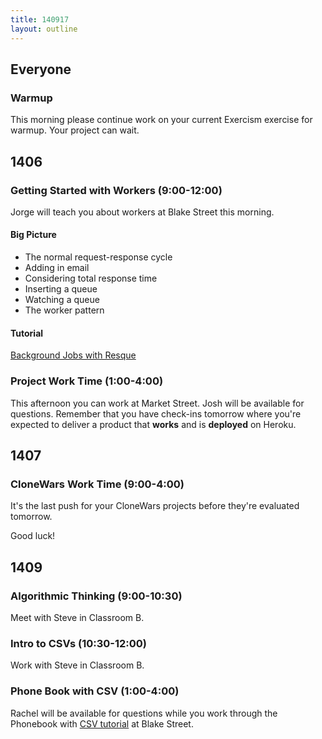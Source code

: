 ```yaml
---
title: 140917
layout: outline
---
```


## Everyone

### Warmup

This morning please continue work on your current Exercism exercise for warmup. Your
project can wait.

## 1406

### Getting Started with Workers (9:00-12:00)

Jorge will teach you about workers at Blake Street this morning.

#### Big Picture

* The normal request-response cycle
* Adding in email
* Considering total response time
* Inserting a queue
* Watching a queue
* The worker pattern

#### Tutorial

[Background Jobs with Resque](http://tutorials.jumpstartlab.com/topics/performance/background_jobs.html)

### Project Work Time (1:00-4:00)

This afternoon you can work at Market Street. Josh will be available for questions.
Remember that you have check-ins tomorrow where you're expected to deliver a product
that **works** and is **deployed** on Heroku.

## 1407

### CloneWars Work Time (9:00-4:00)

It's the last push for your CloneWars projects before they're evaluated tomorrow.

Good luck!

## 1409

### Algorithmic Thinking (9:00-10:30)

Meet with Steve in Classroom B.

### Intro to CSVs (10:30-12:00)

Work with Steve in Classroom B.

### Phone Book with CSV (1:00-4:00)

Rachel will be available for questions while you work through the Phonebook with [CSV tutorial](http://tutorials.jumpstartlab.com/academy/workshops/phonebook-csv-tdd/phone_book_i.html) at Blake Street.
